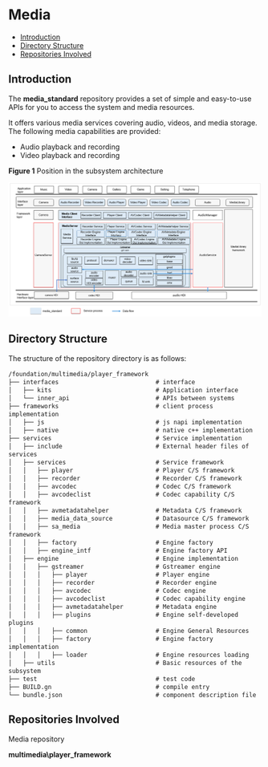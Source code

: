 # Media<a name="EN-US_TOPIC_0000001147574647"></a>

-   [Introduction](#section1158716411637)
-   [Directory Structure](#section161941989596)
-   [Repositories Involved](#section1533973044317)

## Introduction<a name="section1158716411637"></a>

The  **media\_standard**  repository provides a set of simple and easy-to-use APIs for you to access the system and media resources.

It offers various media services covering audio, videos, and media storage. The following media capabilities are provided:

-   Audio playback and recording
-   Video playback and recording

**Figure  1**  Position in the subsystem architecture<a name="fig99659301300"></a>


![](figures/en-us_image_0000001105973932.png)

## Directory Structure<a name="section161941989596"></a>

The structure of the repository directory is as follows:
```
/foundation/multimedia/player_framework
├── interfaces                           # interface
│   ├── kits                             # Application interface
│   └── inner_api                        # APIs between systems
├── frameworks                           # client process implementation
│   ├── js                               # js napi implementation
│   ├── native                           # native c++ implementation
├── services                             # Service implementation
│   ├── include                          # External header files of services
│   ├── services                         # Service framework
│   │   ├── player                       # Player C/S framework
│   │   ├── recorder                     # Recorder C/S framework
│   │   ├── avcodec                      # Codec C/S framework
│   │   ├── avcodeclist                  # Codec capability C/S framework
│   │   ├── avmetadatahelper             # Metadata C/S framework
│   │   ├── media_data_source            # Datasource C/S framework
│   │   ├── sa_media                     # Media master process C/S framework
│   │   ├── factory                      # Engine factory
│   │   ├── engine_intf                  # Engine factory API
│   ├── engine                           # Engine implementation
│   │   ├── gstreamer                    # Gstreamer engine
│   │   │   ├── player                   # Player engine
│   │   │   ├── recorder                 # Recorder engine
│   │   │   ├── avcodec                  # Codec engine
│   │   │   ├── avcodeclist              # Codec capability engine
│   │   │   ├── avmetadatahelper         # Metadata engine
│   │   │   ├── plugins                  # Engine self-developed plugins
│   │   │   ├── common                   # Engine General Resources
│   │   │   ├── factory                  # Engine factory implementation
│   │   │   ├── loader                   # Engine resources loading
│   ├── utils                            # Basic resources of the subsystem
├── test                                 # test code
├── BUILD.gn                             # compile entry
└── bundle.json                          # component description file
```

## Repositories Involved<a name="section1533973044317"></a>

Media repository

**multimedia\player_framework**
